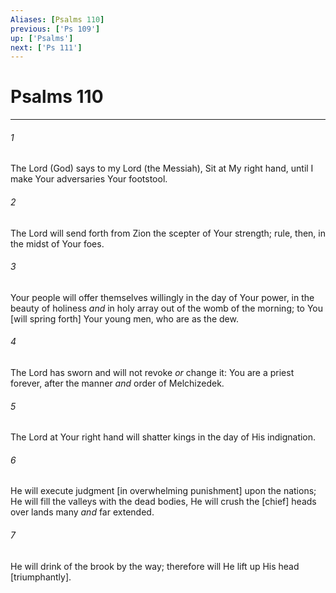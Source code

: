 ```yaml
---
Aliases: [Psalms 110]
previous: ['Ps 109']
up: ['Psalms']
next: ['Ps 111']
---
```

# Psalms 110

***














###### 1 






The Lord (God) says to my Lord (the Messiah), Sit at My right hand, until I make Your adversaries Your footstool. 













###### 2 






The Lord will send forth from Zion the scepter of Your strength; rule, then, in the midst of Your foes. 













###### 3 






Your people will offer themselves willingly in the day of Your power, in the beauty of holiness _and_ in holy array out of the womb of the morning; to You [will spring forth] Your young men, who are as the dew. 













###### 4 






The Lord has sworn and will not revoke _or_ change it: You are a priest forever, after the manner _and_ order of Melchizedek. 













###### 5 






The Lord at Your right hand will shatter kings in the day of His indignation. 













###### 6 






He will execute judgment [in overwhelming punishment] upon the nations; He will fill the valleys with the dead bodies, He will crush the [chief] heads over lands many _and_ far extended. 













###### 7 






He will drink of the brook by the way; therefore will He lift up His head [triumphantly].
